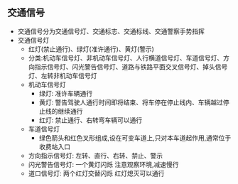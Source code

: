 ## 交通信号
- 交通信号分为交通信号灯、交通标志、交通标线、交通警察手势指挥
- 交通信号灯
    - 红灯(禁止通行)、绿灯(准许通行)、黄灯(警示)
    - 分类:机动车信号灯、非机动车信号灯、人行横道信号灯、车道信号灯、方向指示信号灯、闪光警告信号灯、道路与铁路平面交叉信号灯、掉头信号灯、左转非机动车信号灯
    - 机动车信号灯 
        - 绿灯: 准许车辆通行
        - 黄灯: 警告驾驶人通行时间即将结束、将车停在停止线内、车辆越过停止线的继续通行
        - 红灯: 禁止通行、右转弯车辆可以通行
    - 车道信号灯
        - 绿色箭头和红色叉形组成,设在可变车道上,只对本车道起作用,通常位于收费站入口
    - 方向指示信号灯: 左转、直行、右转、禁止、警示
    - 闪光警告信号灯: 一个黄灯闪烁 注意观察环境,减速慢行
    - 道口信号灯: 两个红灯交替闪烁  红灯熄灭可以通行